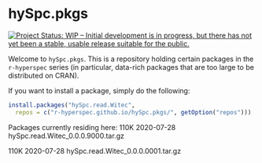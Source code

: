 # hySpc.pkgs

[![Project Status: WIP – Initial development is in progress, but there has not yet been a stable, usable release suitable for the public.](https://www.repostatus.org/badges/latest/wip.svg)](https://www.repostatus.org/#wip)

Welcome to `hySpc.pkgs`.  This is a repository holding certain packages in the `r-hyperspec` series (in particular, data-rich packages that are too large to be distributed on CRAN).

If you want to install a package, simply do the following:

```r
install.packages("hySpc.read.Witec",
  repos = c("r-hyperspec.github.io/hySpc.pkgs/", getOption("repos")))
```

Packages currently residing here:
110K 	2020-07-28 	hySpc.read.Witec_0.0.0.9000.tar.gz

110K 	2020-07-28 	hySpc.read.Witec_0.0.0.0001.tar.gz

